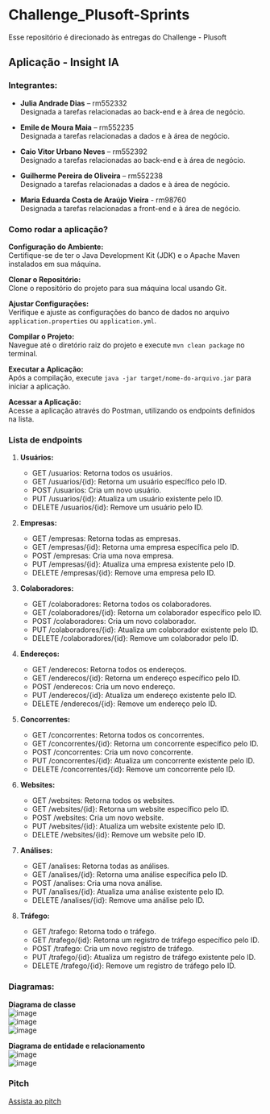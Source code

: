 # Challenge_Plusoft-Sprints
Esse repositório é direcionado às entregas do Challenge - Plusoft

## Aplicação - Insight IA

### Integrantes:

- **Julia Andrade Dias** – rm552332  
  Designada a tarefas relacionadas ao back-end e à área de negócio.

- **Emile de Moura Maia** – rm552235  
  Designada a tarefas relacionadas a dados e à área de negócio.

- **Caio Vitor Urbano Neves** – rm552392  
  Designado a tarefas relacionadas ao back-end e à área de negócio.

- **Guilherme Pereira de Oliveira** – rm552238  
  Designado a tarefas relacionadas a dados e à área de negócio.

- **Maria Eduarda Costa de Araújo Vieira** - rm98760  
  Designada a tarefas relacionadas a front-end e à área de negócio.

### Como rodar a aplicação?

**Configuração do Ambiente:**  
Certifique-se de ter o Java Development Kit (JDK) e o Apache Maven instalados em sua máquina.

**Clonar o Repositório:**  
Clone o repositório do projeto para sua máquina local usando Git.

**Ajustar Configurações:**  
Verifique e ajuste as configurações do banco de dados no arquivo `application.properties` ou `application.yml`.

**Compilar o Projeto:**  
Navegue até o diretório raiz do projeto e execute `mvn clean package` no terminal.

**Executar a Aplicação:**  
Após a compilação, execute `java -jar target/nome-do-arquivo.jar` para iniciar a aplicação.

**Acessar a Aplicação:**  
Acesse a aplicação através do Postman, utilizando os endpoints definidos na lista.

### Lista de endpoints
1. **Usuários:**
    - GET /usuarios: Retorna todos os usuários.
    - GET /usuarios/{id}: Retorna um usuário específico pelo ID.
    - POST /usuarios: Cria um novo usuário.
    - PUT /usuarios/{id}: Atualiza um usuário existente pelo ID.
    - DELETE /usuarios/{id}: Remove um usuário pelo ID.

2. **Empresas:**
    - GET /empresas: Retorna todas as empresas.
    - GET /empresas/{id}: Retorna uma empresa específica pelo ID.
    - POST /empresas: Cria uma nova empresa.
    - PUT /empresas/{id}: Atualiza uma empresa existente pelo ID.
    - DELETE /empresas/{id}: Remove uma empresa pelo ID.

3. **Colaboradores:**
    - GET /colaboradores: Retorna todos os colaboradores.
    - GET /colaboradores/{id}: Retorna um colaborador específico pelo ID.
    - POST /colaboradores: Cria um novo colaborador.
    - PUT /colaboradores/{id}: Atualiza um colaborador existente pelo ID.
    - DELETE /colaboradores/{id}: Remove um colaborador pelo ID.

4. **Endereços:**
    - GET /enderecos: Retorna todos os endereços.
    - GET /enderecos/{id}: Retorna um endereço específico pelo ID.
    - POST /enderecos: Cria um novo endereço.
    - PUT /enderecos/{id}: Atualiza um endereço existente pelo ID.
    - DELETE /enderecos/{id}: Remove um endereço pelo ID.

5. **Concorrentes:**
    - GET /concorrentes: Retorna todos os concorrentes.
    - GET /concorrentes/{id}: Retorna um concorrente específico pelo ID.
    - POST /concorrentes: Cria um novo concorrente.
    - PUT /concorrentes/{id}: Atualiza um concorrente existente pelo ID.
    - DELETE /concorrentes/{id}: Remove um concorrente pelo ID.

6. **Websites:**
    - GET /websites: Retorna todos os websites.
    - GET /websites/{id}: Retorna um website específico pelo ID.
    - POST /websites: Cria um novo website.
    - PUT /websites/{id}: Atualiza um website existente pelo ID.
    - DELETE /websites/{id}: Remove um website pelo ID.

7. **Análises:**
    - GET /analises: Retorna todas as análises.
    - GET /analises/{id}: Retorna uma análise específica pelo ID.
    - POST /analises: Cria uma nova análise.
    - PUT /analises/{id}: Atualiza uma análise existente pelo ID.
    - DELETE /analises/{id}: Remove uma análise pelo ID.

8. **Tráfego:**
    - GET /trafego: Retorna todo o tráfego.
    - GET /trafego/{id}: Retorna um registro de tráfego específico pelo ID.
    - POST /trafego: Cria um novo registro de tráfego.
    - PUT /trafego/{id}: Atualiza um registro de tráfego existente pelo ID.
    - DELETE /trafego/{id}: Remove um registro de tráfego pelo ID.

### Diagramas:

**Diagrama de classe**  
![image](https://github.com/Jujuad/Challenge_Plusoft-Sprint2/assets/72460406/b5ddcbde-d700-45e2-90f6-2b7e199e912e)  
![image](https://github.com/Jujuad/Challenge_Plusoft-Sprint2/assets/72460406/ea02aa15-2455-4057-89f2-49bf8a843c03)  
  ![image](https://github.com/Jujuad/Challenge_Plusoft-Sprint2/assets/72460406/1ce80331-9c8d-447a-a659-0e5ed6ffb197)

**Diagrama de entidade e relacionamento**  
![image](https://github.com/Jujuad/Challenge_Plusoft-Sprint2/assets/72460406/bf625326-72ea-4051-a7fb-4347aaf93cab)  
![image](https://github.com/Jujuad/Challenge_Plusoft-Sprint2/assets/72460406/67873770-2f3a-48bc-9882-4fa2306396f7)

### Pitch
[Assista ao pitch](https://youtu.be/nNz6arjm52k)
